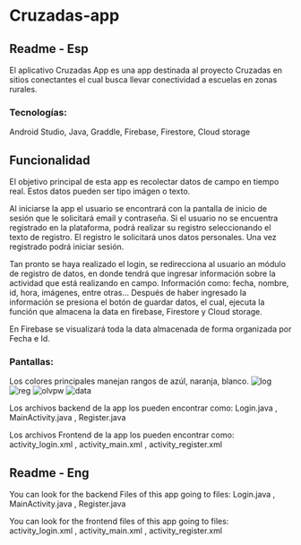# Cruzadas-app
## Readme - Esp
El aplicativo Cruzadas App es una app destinada al proyecto Cruzadas en sitios conectantes el cual busca llevar conectividad
a escuelas en zonas rurales.

### Tecnologías: 
Android Studio, Java, Graddle, Firebase, Firestore, Cloud storage

## Funcionalidad
El objetivo principal de esta app es recolectar datos de campo en tiempo real. Estos datos pueden ser tipo imágen o texto.

Al iniciarse la app el usuario se encontrará con la pantalla de inicio de sesión que le solicitará email y contraseña.
Si el usuario no se encuentra registrado en la plataforma, podrá realizar su registro seleccionando el texto de registro.
El registro le solicitará unos datos personales. Una vez registrado podrá iniciar sesión.

Tan pronto se haya realizado el login, se redirecciona al usuario an módulo de registro de datos, en donde tendrá que ingresar
información sobre la actividad que está realizando en campo. Información como: fecha, nombre, id, hora, imágenes, entre otras...
Después de haber ingresado la información se presiona el botón de guardar datos, el cual, ejecuta la función que almacena la data
en firebase, Firestore y Cloud storage.

En Firebase se visualizará toda la data almacenada de forma organizada por Fecha e Id.

### Pantallas:
Los colores principales manejan rangos de azúl, naranja, blanco.
![log](https://github.com/jhontaff/Cruzadas-app/assets/69325928/0e471075-51bb-410d-873c-53dd0d337e91)
![reg](https://github.com/jhontaff/Cruzadas-app/assets/69325928/c7eaf5d7-3901-448d-9bc3-976a0bfcc5f8)
![olvpw](https://github.com/jhontaff/Cruzadas-app/assets/69325928/c3cac8da-5f61-4a9f-965a-2bb163c8e3c3)
![data](https://github.com/jhontaff/Cruzadas-app/assets/69325928/b74549f1-1935-4b31-bf29-25a347c55c7d)

Los archivos backend de la app los pueden encontrar como:
Login.java , MainActivity.java , Register.java

Los archivos Frontend de la app los pueden encontrar como: 
activity_login.xml , activity_main.xml , activity_register.xml





## Readme - Eng
You can look for the backend Files of this app going to files: 
Login.java , MainActivity.java , Register.java

You can look for the frontend files of this app going to files:
activity_login.xml , activity_main.xml , activity_register.xml

